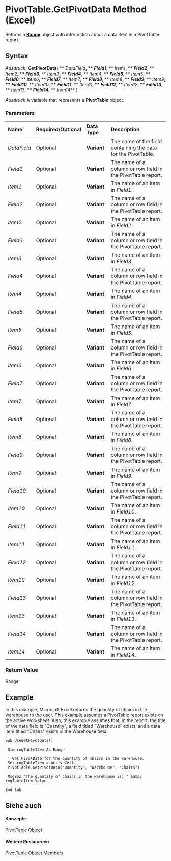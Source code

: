 
# PivotTable.GetPivotData Method (Excel)

Returns a  **[Range](b8207778-0dcc-4570-1234-f130532cc8cd.md)** object with information about a data item in a PivotTable report.


## Syntax

 _Ausdruck_. **GetPivotData**( ** _DataField_**, ** _Field1_**, ** _Item1_**, ** _Field2_**, ** _Item2_**, ** _Field3_**, ** _Item3_**, ** _Field4_**, ** _Item4_**, ** _Field5_**, ** _Item5_**, ** _Field6_**, ** _Item6_**, ** _Field7_**, ** _Item7_**, ** _Field8_**, ** _Item8_**, ** _Field9_**, ** _Item9_**, ** _Field10_**, ** _Item10_**, ** _Field11_**, ** _Item11_**, ** _Field12_**, ** _Item12_**, ** _Field13_**, ** _Item13_**, ** _Field14_**, ** _Item14_** )

 _Ausdruck_ A variable that represents a **PivotTable** object.


### Parameters



|**Name**|**Required/Optional**|**Data Type**|**Description**|
|:-----|:-----|:-----|:-----|
| _DataField_|Optional|**Variant**|The name of the field containing the data for the PivotTable.|
| _Field1_|Optional|**Variant**|The name of a column or row field in the PivotTable report.|
| _Item1_|Optional|**Variant**|The name of an item in  _Field1_.|
| _Field2_|Optional|**Variant**|The name of a column or row field in the PivotTable report.|
| _Item2_|Optional|**Variant**|The name of an item in  _Field2_.|
| _Field3_|Optional|**Variant**|The name of a column or row field in the PivotTable report.|
| _Item3_|Optional|**Variant**|The name of an item in  _Field3_.|
| _Field4_|Optional|**Variant**|The name of a column or row field in the PivotTable report.|
| _Item4_|Optional|**Variant**|The name of an item in  _Field4_.|
| _Field5_|Optional|**Variant**|The name of a column or row field in the PivotTable report.|
| _Item5_|Optional|**Variant**|The name of an item in  _Field5_.|
| _Field6_|Optional|**Variant**|The name of a column or row field in the PivotTable report.|
| _Item6_|Optional|**Variant**|The name of an item in  _Field6_.|
| _Field7_|Optional|**Variant**|The name of a column or row field in the PivotTable report.|
| _Item7_|Optional|**Variant**|The name of an item in  _Field7_.|
| _Field8_|Optional|**Variant**|The name of a column or row field in the PivotTable report.|
| _Item8_|Optional|**Variant**|The name of an item in  _Field8_.|
| _Field9_|Optional|**Variant**|The name of a column or row field in the PivotTable report.|
| _Item9_|Optional|**Variant**|The name of an item in  _Field9_.|
| _Field10_|Optional|**Variant**|The name of a column or row field in the PivotTable report.|
| _Item10_|Optional|**Variant**|The name of an item in  _Field10_.|
| _Field11_|Optional|**Variant**|The name of a column or row field in the PivotTable report.|
| _Item11_|Optional|**Variant**|The name of an item in  _Field11_.|
| _Field12_|Optional|**Variant**|The name of a column or row field in the PivotTable report.|
| _Item12_|Optional|**Variant**|The name of an item in  _Field12_.|
| _Field13_|Optional|**Variant**|The name of a column or row field in the PivotTable report.|
| _Item13_|Optional|**Variant**|The name of an item in  _Field13_.|
| _Field14_|Optional|**Variant**|The name of a column or row field in the PivotTable report.|
| _Item14_|Optional|**Variant**|The name of an item in  _Field14_.|

### Return Value

Range


## Example

In this example, Microsoft Excel returns the quantity of chairs in the warehouse to the user. This example assumes a PivotTable report exists on the active worksheet. Also, this example assumes that, in the report, the title of the data field is "Quantity", a field titled "Warehouse" exists, and a data item titled "Chairs" exists in the Warehouse field.


```
Sub UseGetPivotData() 
 
 Dim rngTableItem As Range 
 
 ' Get PivotData for the quantity of chairs in the warehouse. 
 Set rngTableItem = ActiveCell. _ 
 PivotTable.GetPivotData("Quantity", "Warehouse", "Chairs") 
 
 MsgBox "The quantity of chairs in the warehouse is: " &amp; rngTableItem.Value 
 
End Sub
```


## Siehe auch


#### Konzepte


[PivotTable Object](a9c1d4a0-78a9-f9a6-6daf-91cb63e45842.md)
#### Weitere Ressourcen


[PivotTable Object Members](http://msdn.microsoft.com/library/8e8d1692-cf32-63c6-a1f6-54ddcc2a4964%28Office.15%29.aspx)